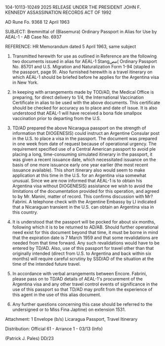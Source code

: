 104-10113-10249 2025 RELEASE UNDER THE PRESIDENT JOHN F. KENNEDY ASSASSINATION RECORDS ACT OF 1992

AD Rune Fo. 9368
12 April 1963

SUBJECT: Bremmittal of (Blasemura) Ordinary Passport in Alias for Use by AEAL-1 - AB Case No. 6937

REFERENCE: HR Memorandum dated 5 April 1963, same subject

1. Transmitted herewith for use as outlined in Reference are the following two documents issued in alias for AEAL-1 Stangمص( Ordinary Passport No. 85701 and U.S. Migration and Naturalization Form 1-94 (stapled in the passport, page 9). Also furnished herewith is a travel itinerary on which AEAL-1 should be briefed before he applies for the Argentina visa in New York.

2. In keeping with arrangements made by TOD/AD, the Medical Office is preparing, for direct delivery to 1/4, the International Vaccination Certificate in alias to be used with the above documents. This certificate should be checked for accuracy as to place and date of issue. It is also understood that AEAL-1 will have received a bona fide smallpox vaccination prior to departing from the U.S.

3. TD/AD prepared the above Nicaragua passport on the strength of information that DIOGENESIS) could instruct an Argentine Consular post in the U.S. to place a visa in the passport. The document was prepared in one week from date of request because of operational urgency. The requirement specified use of a Central American passport to avoid ple placing a long, time-consuming simulated itinerary in the passport, it was given a recent issuance date, which necessitated issuance on the basis of one more issuance early one year earlier (the most recent issuance available). This short itinerary also would seem to make application at this time in the U.S. for an Argentina visa somewhat unusual. Since we are now informed that AEAL-1 is to obtain his Argentina visa without DIOGENESIS) assistance we wish to avoid the limitations of the documentation provided for this operation, and agreed to by Mr. Manini, matter of record. This confirms discussion with Mr? Fabrini. A telephone check with the Argentine Embassy by LI indicated that a Nicaraguan transient in the U.S. can obtain an Argentina visa in this country.

4. It is understood that the passport will be pocked for about six months, following which it is to be returned to AD/AB. Should further operational need exist for this document beyond that time, it must be borne in mind that the expiration date is 7 March 1959 and that some revalidations are needed from that time forward. Any such revalidations would have to be entered by TD/AD. Also, use of this passport for travel other than that originally intended (direct from U.S. to Argentina and back within six months) will require careful scrutiny by SSD/AD of the situation at the time of the intended future travel.

5. In accordance with verbal arrangements between Encore. Fabrini, please pass on to TD/AD details of AEAL-1's procurement of the Argentina visa and any other travel control events of significance in the use of this passport so that TD/AD may profit from the experience of this agent in the use of this alias document.

6. Any further questions concerning this case should be referred to the undersigned or to Miss Fina Japtine) on extension 1531.

Attachment: 1 Envelope (b/s)
Licaragua Passport,
Travel Itinerary

Distribution:
Official 61 - Arrance
1 - 03/13 (Info)

(Patrick J. Pales)
DD/23